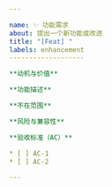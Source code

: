 ```yaml
---

name: ✨ 功能需求
about: 提出一个新功能或改进
title: "[Feat] "
labels: enhancement
-------------------

**动机与价值**

**功能描述**

**不在范围**

**风险与兼容性**

**验收标准（AC）**

* [ ] AC-1
* [ ] AC-2

---
```

